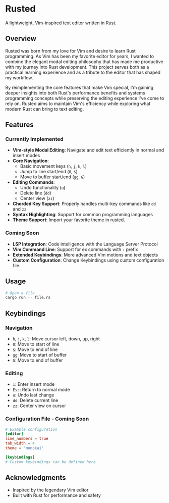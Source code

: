 # Rusted

A lightweight, Vim-inspired text editor written in Rust.

## Overview

Rusted was born from my love for Vim and desire to learn Rust programming. As Vim has been my favorite editor for years, I wanted to combine the elegant modal editing philosophy that has made me productive with my journey into Rust development. This project serves both as a practical learning experience and as a tribute to the editor that has shaped my workflow.

By reimplementing the core features that make Vim special, I'm gaining deeper insights into both Rust's performance benefits and systems programming concepts while preserving the editing experience I've come to rely on. Rusted aims to maintain Vim's efficiency while exploring what modern Rust can bring to text editing.

## Features

### Currently Implemented

- **Vim-style Modal Editing**: Navigate and edit text efficiently in normal and insert modes
- **Core Navigation**: 
  - Basic movement keys (`h`, `j`, `k`, `l`)
  - Jump to line start/end (`0`, `$`)
  - Move to buffer start/end (`gg`, `G`)
- **Editing Commands**:
  - Undo functionality (`u`)
  - Delete line (`dd`)
  - Center view (`zz`) 
- **Chorded Key Support**: Properly handles multi-key commands like `dd` and `zz`
- **Syntax Highlighting**: Support for common programming languages
- **Theme Support**: Import your favorite theme in rusted.

### Coming Soon

- **LSP Integration**: Code intelligence with the Language Server Protocol
- **Vim Command Line**: Support for ex commands with `:` prefix
- **Extended Keybindings**: More advanced Vim motions and text objects
- **Custom Configuration**: Change Keybindings using custom configuration file.


## Usage

```bash
# Open a file
cargo run -- file.rs
```

## Keybindings

### Navigation
- `h`, `j`, `k`, `l`: Move cursor left, down, up, right
- `0`: Move to start of line
- `$`: Move to end of line
- `gg`: Move to start of buffer
- `G`: Move to end of buffer

### Editing
- `i`: Enter insert mode
- `Esc`: Return to normal mode
- `u`: Undo last change
- `dd`: Delete current line
- `zz`: Center view on cursor


### Configuration File - Coming Soon
```toml
# Example configuration
[editor]
line_numbers = true
tab_width = 4
theme = "monokai"

[keybindings]
# Custom keybindings can be defined here
```

## Acknowledgments

- Inspired by the legendary Vim editor
- Built with Rust for performance and safety
